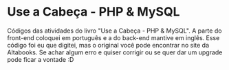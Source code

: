 # Use a Cabeça - PHP & MySQL
Códigos das atividades do livro "Use a Cabeça - PHP & MySQL". A parte do front-end coloquei em português e a do back-end mantive em inglês. Esse código foi eu que digitei, mas o original você pode encontrar no site da Altabooks.
Se achar algum erro e quiser corrigir ou se quer dar um upgrade pode ficar a vontade :D
